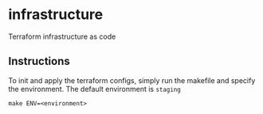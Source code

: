 # infrastructure
Terraform infrastructure as code

## Instructions 
To init and apply the terraform configs, simply run the makefile and specify the environment. The default environment is `staging`
```
make ENV=<environment>
```
